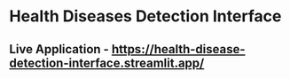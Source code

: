 #  Health Diseases Detection Interface

## Live Application - https://health-disease-detection-interface.streamlit.app/

